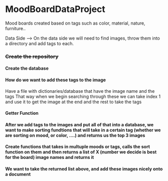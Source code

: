 # MoodBoardDataProject
Mood boards created based on tags such as color, material, nature, furniture..

Data Side —> On the data side we will need to find images, throw them into a directory and add tags to each.  

### ~~Create the repository~~
#### Create the database
#### How do we want to add these tags to the image
 Have a file with dictionaries/database that have the image name and the tags
 That way when we begin searching through these we can take index 1 and use it to get the image at the end and the rest to take the tags
#### Getter Function
#### After we add tags to the images and put all of that into a database, we want to make sorting fundtions that will take in a certain tag (whether we are sorting on mood, or color, ….) and returns us the top 3 images
#### Create functions that takes in multuple moods or tags, calls the sort function on them and then returns a list of X (number we decide is best for the board) image names and returns it
#### We want to take the returned list above, and add these images nicely onto a document
